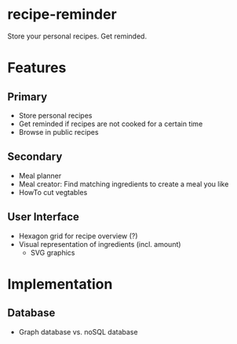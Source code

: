 # recipe-reminder
Store your personal recipes. Get reminded.

# Features

## Primary

- Store personal recipes
- Get reminded if recipes are not cooked for a certain time
- Browse in public recipes

## Secondary

- Meal planner
- Meal creator: Find matching ingredients to create a meal you like
- HowTo cut vegtables

## User Interface

- Hexagon grid for recipe overview (?)
- Visual representation of ingredients (incl. amount)
  - SVG graphics

# Implementation

## Database

- Graph database vs. noSQL database